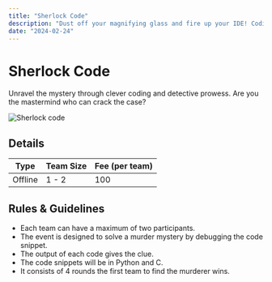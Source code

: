 ```yaml
---
title: "Sherlock Code"
description: "Dust off your magnifying glass and fire up your IDE! Coding Conquest: Where Lines of Code Write Legends!"
date: "2024-02-24"
---
```


# Sherlock Code

Unravel the mystery through clever coding and detective prowess. Are you the mastermind who can crack the case?

<img src="/posters/2023/1.png" alt="Sherlock code" class="w-full lg:w-96 mx-auto object-cover" />

## Details

| Type    | Team Size | Fee (per team) |
| ------- | --------- | -------------- |
| Offline | 1 - 2     | 100            |

## Rules & Guidelines

-   Each team can have a maximum of two participants.
-   The event is designed to solve a murder mystery by debugging the code snippet.
-   The output of each code gives the clue.
-   The code snippets will be in Python and C.
-   It consists of 4 rounds the first team to find the murderer wins.

